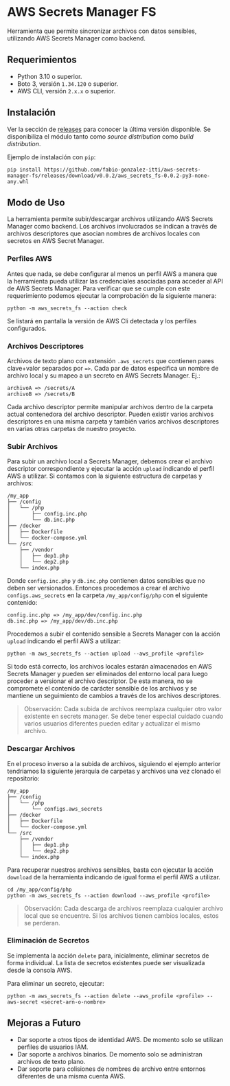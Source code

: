 # AWS Secrets Manager FS
Herramienta que permite sincronizar archivos con datos sensibles, utilizando AWS Secrets Manager como backend.

## Requerimientos
- Python 3.10 o superior.
- Boto 3, versión `1.34.120` o superior.
- AWS CLI, versión `2.x.x` o superior.

## Instalación
Ver la sección de [releases](https://github.com/fabio-gonzalez-itti/aws-secrets-manager-fs/releases) para conocer la última versión disponible. Se disponibiliza el módulo tanto como *source distribution* como *build distribution*.

Ejemplo de instalación con `pip`:

```
pip install https://github.com/fabio-gonzalez-itti/aws-secrets-manager-fs/releases/download/v0.0.2/aws_secrets_fs-0.0.2-py3-none-any.whl
```

## Modo de Uso
La herramienta permite subir/descargar archivos utilizando AWS Secrets Manager como backend. Los archivos involucrados se indican a través de archivos descriptores que asocian nombres de archivos locales con secretos en AWS Secret Manager.

### Perfiles AWS
Antes que nada, se debe configurar al menos un perfil AWS a manera que la herramienta pueda utilizar las credenciales asociadas para acceder al API de AWS Secrets Manager. Para verificar que se cumple con este requerimiento podemos ejecutar la comprobación de la siguiente manera:

```
python -m aws_secrets_fs --action check
```

Se listará en pantalla la versión de AWS Cli detectada y los perfiles configurados.

### Archivos Descriptores
Archivos de texto plano con extensión `.aws_secrets` que contienen pares clave+valor separados por `=>`. Cada par de datos especifica un nombre de archivo local y su mapeo a un secreto en AWS Secrets Manager. Ej.:

```
archivoA => /secrets/A
archivoB => /secrets/B
```

Cada archivo descriptor permite manipular archivos dentro de la carpeta actual contenedora del archivo descriptor. Pueden existir varios archivos descriptores en una misma carpeta y también varios archivos descriptores en varias otras carpetas de nuestro proyecto.

### Subir Archivos
Para subir un archivo local a Secrets Manager, debemos crear el archivo descriptor correspondiente y ejecutar la acción `upload` indicando el perfil AWS a utilizar. Si contamos con la siguiente estructura de carpetas y archivos:

```
/my_app
├── /config
│   └── /php
│       ├── config.inc.php
│       └── db.inc.php
├── /docker
│   ├── Dockerfile
│   └── docker-compose.yml
└── /src
    ├── /vendor
    │   ├── dep1.php
    │   └── dep2.php
    └── index.php
```

Donde `config.inc.php` y `db.inc.php` contienen datos sensibles que no deben ser versionados. Entonces procedemos a crear el archivo `configs.aws_secrets` en la carpeta `/my_app/config/php` con el siguiente contenido:

```
config.inc.php => /my_app/dev/config.inc.php
db.inc.php => /my_app/dev/db.inc.php
```

Procedemos a subir el contenido sensible a Secrets Manager con la acción `upload` indicando el perfil AWS a utilizar:

```
python -m aws_secrets_fs --action upload --aws_profile <profile>
```

Si todo está correcto, los archivos locales estarán almacenados en AWS Secrets Manager y pueden ser eliminados del entorno local para luego proceder a versionar el archivo descriptor. De esta manera, no se compromete el contenido de carácter sensible de los archivos y se mantiene un seguimiento de cambios a través de los archivos descriptores.

> Observación: Cada subida de archivos reemplaza cualquier otro valor existente en secrets manager. Se debe tener especial cuidado cuando varios usuarios diferentes pueden editar y actualizar el mismo archivo.

### Descargar Archivos
En el proceso inverso a la subida de archivos, siguiendo el ejemplo anterior tendriamos la siguiente jerarquía de carpetas y archivos una vez clonado el repositorio:

```
/my_app
├── /config
│   └── /php
│       └── configs.aws_secrets
├── /docker
│   ├── Dockerfile
│   └── docker-compose.yml
└── /src
    ├── /vendor
    │   ├── dep1.php
    │   └── dep2.php
    └── index.php
```

Para recuperar nuestros archivos sensibles, basta con ejecutar la acción `download` de la herramienta indicando de igual forma el perfil AWS a utilizar.

```
cd /my_app/config/php
python -m aws_secrets_fs --action download --aws_profile <profile>
```

> Observación: Cada descarga de archivos reemplaza cualquier archivo local que se encuentre. Si los archivos tienen cambios locales, estos se perderan.

### Eliminación de Secretos
Se implementa la acción `delete` para, inicialmente, eliminar secretos de forma individual. La lista de secretos existentes puede ser visualizada desde la consola AWS.

Para eliminar un secreto, ejecutar:

```
python -m aws_secrets_fs --action delete --aws_profile <profile> --aws-secret <secret-arn-o-nombre>
```

## Mejoras a Futuro
- Dar soporte a otros tipos de identidad AWS. De momento solo se utilizan perfiles de usuarios IAM.
- Dar soporte a archivos binarios. De momento solo se administran archivos de texto plano.
- Dar soporte para colisiones de nombres de archivo entre entornos diferentes de una misma cuenta AWS.